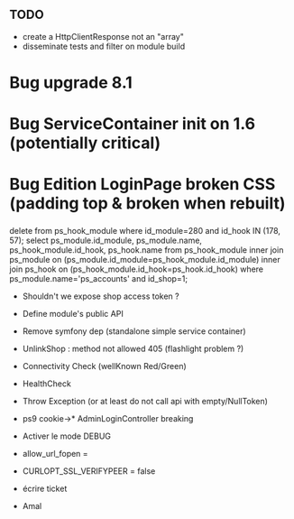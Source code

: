 ## TODO
* create a HttpClientResponse not an "array"
* disseminate tests and filter on module build

# Bug upgrade 8.1
# Bug ServiceContainer init on 1.6 (potentially critical)
# Bug Edition LoginPage broken CSS (padding top & broken when rebuilt)

###
delete from ps_hook_module where id_module=280 and id_hook IN (178, 57);
select ps_module.id_module, ps_module.name, ps_hook_module.id_hook, ps_hook.name
from ps_hook_module
inner join ps_module on (ps_module.id_module=ps_hook_module.id_module)
inner join ps_hook on (ps_hook_module.id_hook=ps_hook.id_hook)
where ps_module.name='ps_accounts' and id_shop=1;

* Shouldn't we expose shop access token ?
* Define module's public API
* Remove symfony dep (standalone simple service container)
* UnlinkShop : method not allowed 405 (flashlight problem ?)

* Connectivity Check (wellKnown Red/Green)
* HealthCheck
* Throw Exception (or at least do not call api with empty/NullToken)
* ps9 cookie->* AdminLoginController breaking

* Activer le mode DEBUG
* allow_url_fopen = 
* CURLOPT_SSL_VERIFYPEER = false

* écrire ticket
* Amal
